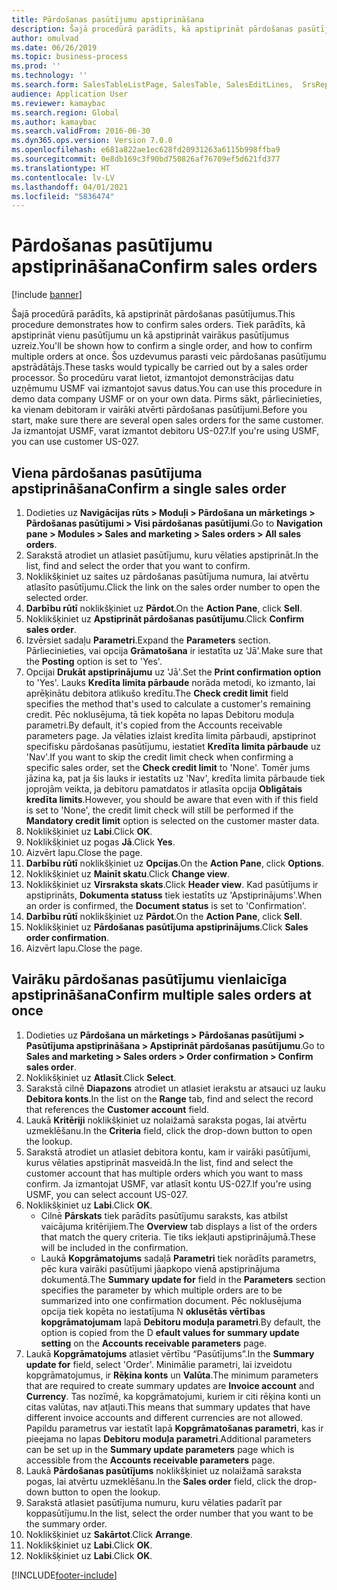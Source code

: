 ```yaml
---
title: Pārdošanas pasūtījumu apstiprināšana
description: Šajā procedūrā parādīts, kā apstiprināt pārdošanas pasūtījumus.
author: omulvad
ms.date: 06/26/2019
ms.topic: business-process
ms.prod: ''
ms.technology: ''
ms.search.form: SalesTableListPage, SalesTable, SalesEditLines,  SrsReportViewerForm, CustConfirmJournal, SysQueryForm, SysQueryFieldLookUp, SysLookup, SalesParmIdLookup, SalesUnconfirmedOrdersPart
audience: Application User
ms.reviewer: kamaybac
ms.search.region: Global
ms.author: kamaybac
ms.search.validFrom: 2016-06-30
ms.dyn365.ops.version: Version 7.0.0
ms.openlocfilehash: e681a822ae1ec628fd20931263a6115b998ffba9
ms.sourcegitcommit: 0e8db169c3f90bd750826af76709ef5d621fd377
ms.translationtype: HT
ms.contentlocale: lv-LV
ms.lasthandoff: 04/01/2021
ms.locfileid: "5836474"
---
```

# <a name="confirm-sales-orders"></a><span data-ttu-id="fa1ec-103">Pārdošanas pasūtījumu apstiprināšana</span><span class="sxs-lookup"><span data-stu-id="fa1ec-103">Confirm sales orders</span></span>

[!include [banner](../../includes/banner.md)]

<span data-ttu-id="fa1ec-104">Šajā procedūrā parādīts, kā apstiprināt pārdošanas pasūtījumus.</span><span class="sxs-lookup"><span data-stu-id="fa1ec-104">This procedure demonstrates how to confirm sales orders.</span></span> <span data-ttu-id="fa1ec-105">Tiek parādīts, kā apstiprināt vienu pasūtījumu un kā apstiprināt vairākus pasūtījumus uzreiz.</span><span class="sxs-lookup"><span data-stu-id="fa1ec-105">You'll be shown how to confirm a single order, and how to confirm multiple orders at once.</span></span> <span data-ttu-id="fa1ec-106">Šos uzdevumus parasti veic pārdošanas pasūtījumu apstrādātājs.</span><span class="sxs-lookup"><span data-stu-id="fa1ec-106">These tasks would typically be carried out by a sales order processor.</span></span> <span data-ttu-id="fa1ec-107">Šo procedūru varat lietot, izmantojot demonstrācijas datu uzņēmumu USMF vai izmantojot savus datus.</span><span class="sxs-lookup"><span data-stu-id="fa1ec-107">You can use this procedure in demo data company USMF or on your own data.</span></span> <span data-ttu-id="fa1ec-108">Pirms sākt, pārliecinieties, ka vienam debitoram ir vairāki atvērti pārdošanas pasūtījumi.</span><span class="sxs-lookup"><span data-stu-id="fa1ec-108">Before you start, make sure there are several open sales orders for the same customer.</span></span> <span data-ttu-id="fa1ec-109">Ja izmantojat USMF, varat izmantot debitoru US-027.</span><span class="sxs-lookup"><span data-stu-id="fa1ec-109">If you're using USMF, you can use customer US-027.</span></span>


## <a name="confirm-a-single-sales-order"></a><span data-ttu-id="fa1ec-110">Viena pārdošanas pasūtījuma apstiprināšana</span><span class="sxs-lookup"><span data-stu-id="fa1ec-110">Confirm a single sales order</span></span>
1. <span data-ttu-id="fa1ec-111">Dodieties uz **Navigācijas rūts > Moduļi > Pārdošana un mārketings > Pārdošanas pasūtījumi > Visi pārdošanas pasūtījumi**.</span><span class="sxs-lookup"><span data-stu-id="fa1ec-111">Go to **Navigation pane > Modules > Sales and marketing > Sales orders > All sales orders**.</span></span>
2. <span data-ttu-id="fa1ec-112">Sarakstā atrodiet un atlasiet pasūtījumu, kuru vēlaties apstiprināt.</span><span class="sxs-lookup"><span data-stu-id="fa1ec-112">In the list, find and select the order that you want to confirm.</span></span>
3. <span data-ttu-id="fa1ec-113">Noklikšķiniet uz saites uz pārdošanas pasūtījuma numura, lai atvērtu atlasīto pasūtījumu.</span><span class="sxs-lookup"><span data-stu-id="fa1ec-113">Click the link on the sales order number to open the selected order.</span></span>
4. <span data-ttu-id="fa1ec-114">**Darbību rūtī** noklikšķiniet uz **Pārdot**.</span><span class="sxs-lookup"><span data-stu-id="fa1ec-114">On the **Action Pane**, click **Sell**.</span></span>
5. <span data-ttu-id="fa1ec-115">Noklikšķiniet uz **Apstiprināt pārdošanas pasūtījumu**.</span><span class="sxs-lookup"><span data-stu-id="fa1ec-115">Click **Confirm sales order**.</span></span>
6. <span data-ttu-id="fa1ec-116">Izvērsiet sadaļu **Parametri**.</span><span class="sxs-lookup"><span data-stu-id="fa1ec-116">Expand the **Parameters** section.</span></span> <span data-ttu-id="fa1ec-117">Pārliecinieties, vai opcija **Grāmatošana** ir iestatīta uz 'Jā'.</span><span class="sxs-lookup"><span data-stu-id="fa1ec-117">Make sure that the **Posting** option is set to 'Yes'.</span></span>  
7. <span data-ttu-id="fa1ec-118">Opcijai **Drukāt apstiprinājumu** uz 'Jā'.</span><span class="sxs-lookup"><span data-stu-id="fa1ec-118">Set the **Print confirmation option** to 'Yes'.</span></span> <span data-ttu-id="fa1ec-119">Lauks **Kredīta limita pārbaude** norāda metodi, ko izmanto, lai aprēķinātu debitora atlikušo kredītu.</span><span class="sxs-lookup"><span data-stu-id="fa1ec-119">The **Check credit limit** field specifies the method that's used to calculate a customer's remaining credit.</span></span> <span data-ttu-id="fa1ec-120">Pēc noklusējuma, tā tiek kopēta no lapas Debitoru moduļa parametri.</span><span class="sxs-lookup"><span data-stu-id="fa1ec-120">By default, it's copied from the Accounts receivable parameters page.</span></span> <span data-ttu-id="fa1ec-121">Ja vēlaties izlaist kredīta limita pārbaudi, apstiprinot specifisku pārdošanas pasūtījumu, iestatiet **Kredīta limita pārbaude** uz 'Nav'.</span><span class="sxs-lookup"><span data-stu-id="fa1ec-121">If you want to skip the credit limit check when confirming a specific sales order, set the **Check credit limit** to 'None'.</span></span> <span data-ttu-id="fa1ec-122">Tomēr jums jāzina ka, pat ja šis lauks ir iestatīts uz 'Nav', kredīta limita pārbaude tiek joprojām veikta, ja debitoru pamatdatos ir atlasīta opcija **Obligātais kredīta limits**.</span><span class="sxs-lookup"><span data-stu-id="fa1ec-122">However, you should be aware that even with if this field is set to 'None', the credit limit check will still be performed if the **Mandatory credit limit** option is selected on the customer master data.</span></span> 
8. <span data-ttu-id="fa1ec-123">Noklikšķiniet uz **Labi**.</span><span class="sxs-lookup"><span data-stu-id="fa1ec-123">Click **OK**.</span></span>
9. <span data-ttu-id="fa1ec-124">Noklikšķiniet uz pogas **Jā**.</span><span class="sxs-lookup"><span data-stu-id="fa1ec-124">Click **Yes**.</span></span>
10. <span data-ttu-id="fa1ec-125">Aizvērt lapu.</span><span class="sxs-lookup"><span data-stu-id="fa1ec-125">Close the page.</span></span>
11. <span data-ttu-id="fa1ec-126">**Darbību rūtī** noklikšķiniet uz **Opcijas**.</span><span class="sxs-lookup"><span data-stu-id="fa1ec-126">On the **Action Pane**, click **Options**.</span></span>
12. <span data-ttu-id="fa1ec-127">Noklikšķiniet uz **Mainīt skatu**.</span><span class="sxs-lookup"><span data-stu-id="fa1ec-127">Click **Change view**.</span></span>
13. <span data-ttu-id="fa1ec-128">Noklikšķiniet uz **Virsraksta skats**.</span><span class="sxs-lookup"><span data-stu-id="fa1ec-128">Click **Header view**.</span></span> <span data-ttu-id="fa1ec-129">Kad pasūtījums ir apstiprināts, **Dokumenta statuss** tiek iestatīts uz 'Apstiprinājums'.</span><span class="sxs-lookup"><span data-stu-id="fa1ec-129">When an order is confirmed, the **Document status** is set to 'Confirmation'.</span></span> 
14. <span data-ttu-id="fa1ec-130">**Darbību rūtī** noklikšķiniet uz **Pārdot**.</span><span class="sxs-lookup"><span data-stu-id="fa1ec-130">On the **Action Pane**, click **Sell**.</span></span>
15. <span data-ttu-id="fa1ec-131">Noklikšķiniet uz **Pārdošanas pasūtījuma apstiprinājums**.</span><span class="sxs-lookup"><span data-stu-id="fa1ec-131">Click **Sales order confirmation**.</span></span>
16. <span data-ttu-id="fa1ec-132">Aizvērt lapu.</span><span class="sxs-lookup"><span data-stu-id="fa1ec-132">Close the page.</span></span>

## <a name="confirm-multiple-sales-orders-at-once"></a><span data-ttu-id="fa1ec-133">Vairāku pārdošanas pasūtījumu vienlaicīga apstiprināšana</span><span class="sxs-lookup"><span data-stu-id="fa1ec-133">Confirm multiple sales orders at once</span></span>
1. <span data-ttu-id="fa1ec-134">Dodieties uz **Pārdošana un mārketings > Pārdošanas pasūtījumi > Pasūtījuma apstiprināšana > Apstiprināt pārdošanas pasūtījumu**.</span><span class="sxs-lookup"><span data-stu-id="fa1ec-134">Go to **Sales and marketing > Sales orders > Order confirmation > Confirm sales order**.</span></span>
2. <span data-ttu-id="fa1ec-135">Noklikšķiniet uz **Atlasīt**.</span><span class="sxs-lookup"><span data-stu-id="fa1ec-135">Click **Select**.</span></span>
3. <span data-ttu-id="fa1ec-136">Sarakstā cilnē **Diapazons** atrodiet un atlasiet ierakstu ar atsauci uz lauku **Debitora konts**.</span><span class="sxs-lookup"><span data-stu-id="fa1ec-136">In the list on the **Range** tab, find and select the record that references the **Customer account** field.</span></span>
4. <span data-ttu-id="fa1ec-137">Laukā **Kritēriji** noklikšķiniet uz nolaižamā saraksta pogas, lai atvērtu uzmeklēšanu.</span><span class="sxs-lookup"><span data-stu-id="fa1ec-137">In the **Criteria** field, click the drop-down button to open the lookup.</span></span>
5. <span data-ttu-id="fa1ec-138">Sarakstā atrodiet un atlasiet debitora kontu, kam ir vairāki pasūtījumi, kurus vēlaties apstiprināt masveidā.</span><span class="sxs-lookup"><span data-stu-id="fa1ec-138">In the list, find and select the customer account that has multiple orders which you want to mass confirm.</span></span> <span data-ttu-id="fa1ec-139">Ja izmantojat USMF, var atlasīt kontu US-027.</span><span class="sxs-lookup"><span data-stu-id="fa1ec-139">If you're using USMF, you can select account US-027.</span></span>  
6. <span data-ttu-id="fa1ec-140">Noklikšķiniet uz **Labi**.</span><span class="sxs-lookup"><span data-stu-id="fa1ec-140">Click **OK**.</span></span>
    - <span data-ttu-id="fa1ec-141">Cilnē **Pārskats** tiek parādīts pasūtījumu saraksts, kas atbilst vaicājuma kritērijiem.</span><span class="sxs-lookup"><span data-stu-id="fa1ec-141">The **Overview** tab displays a list of the orders that match the query criteria.</span></span> <span data-ttu-id="fa1ec-142">Tie tiks iekļauti apstiprinājumā.</span><span class="sxs-lookup"><span data-stu-id="fa1ec-142">These will be included in the confirmation.</span></span>  
    - <span data-ttu-id="fa1ec-143">Laukā **Kopgrāmatojums** sadaļā **Parametri** tiek norādīts parametrs, pēc kura vairāki pasūtījumi jāapkopo vienā apstiprinājuma dokumentā.</span><span class="sxs-lookup"><span data-stu-id="fa1ec-143">The **Summary update for** field in the **Parameters** section specifies the parameter by which multiple orders are to be summarized into one confirmation document.</span></span> <span data-ttu-id="fa1ec-144">Pēc noklusējuma opcija tiek kopēta no iestatījuma N **oklusētās vērtības kopgrāmatojumam** lapā **Debitoru moduļa parametri**.</span><span class="sxs-lookup"><span data-stu-id="fa1ec-144">By default, the option is copied from the D **efault values for summary update setting** on the **Accounts receivable parameters** page.</span></span>  
7. <span data-ttu-id="fa1ec-145">Laukā **Kopgrāmatojums** atlasiet vērtību “Pasūtījums”.</span><span class="sxs-lookup"><span data-stu-id="fa1ec-145">In the **Summary update for** field, select 'Order'.</span></span> <span data-ttu-id="fa1ec-146">Minimālie parametri, lai izveidotu kopgrāmatojumus, ir **Rēķina konts** un **Valūta**.</span><span class="sxs-lookup"><span data-stu-id="fa1ec-146">The minimum parameters that are required to create summary updates are **Invoice account** and **Currency**.</span></span> <span data-ttu-id="fa1ec-147">Tas nozīmē, ka kopgrāmatojumi, kuriem ir citi rēķina konti un citas valūtas, nav atļauti.</span><span class="sxs-lookup"><span data-stu-id="fa1ec-147">This means that summary updates that have different invoice accounts and different currencies are not allowed.</span></span> <span data-ttu-id="fa1ec-148">Papildu parametrus var iestatīt lapā **Kopgrāmatošanas parametri**, kas ir pieejama no lapas **Debitoru moduļa parametri**.</span><span class="sxs-lookup"><span data-stu-id="fa1ec-148">Additional parameters can be set up in the **Summary update parameters** page which is accessible from the **Accounts receivable parameters** page.</span></span> 
8. <span data-ttu-id="fa1ec-149">Laukā **Pārdošanas pasūtījums** noklikšķiniet uz nolaižamā saraksta pogas, lai atvērtu uzmeklēšanu.</span><span class="sxs-lookup"><span data-stu-id="fa1ec-149">In the **Sales order** field, click the drop-down button to open the lookup.</span></span>
9. <span data-ttu-id="fa1ec-150">Sarakstā atlasiet pasūtījuma numuru, kuru vēlaties padarīt par koppasūtījumu.</span><span class="sxs-lookup"><span data-stu-id="fa1ec-150">In the list, select the order number that you want to be the summary order.</span></span>
10. <span data-ttu-id="fa1ec-151">Noklikšķiniet uz **Sakārtot**.</span><span class="sxs-lookup"><span data-stu-id="fa1ec-151">Click **Arrange**.</span></span>
11. <span data-ttu-id="fa1ec-152">Noklikšķiniet uz **Labi**.</span><span class="sxs-lookup"><span data-stu-id="fa1ec-152">Click **OK**.</span></span>
12. <span data-ttu-id="fa1ec-153">Noklikšķiniet uz **Labi**.</span><span class="sxs-lookup"><span data-stu-id="fa1ec-153">Click **OK**.</span></span>



[!INCLUDE[footer-include](../../../includes/footer-banner.md)]